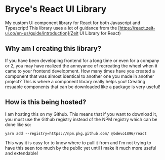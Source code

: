 # Bryce's React UI Library
My custom UI component library for React for both Javascript and Typescript! This library uses a lot of guidance from the [https://react.zeit-ui.co/en-us/guide/introduction](Zeit UI Library for React)

## Why am I creating this library?
If you have been developing frontend for a long time or even for a company or 2, you may have realized the annoyance of recreating the wheel when it came to your frontend development. How many times have you created a component that was almost identical to another one you made in another project? This is where a component library really helps you! Creating resuable components that can be downloaded like a package is very useful!

## How is this being hosted?
I am hosting this on my Github. This means that if you want to download it, you must use the Github registry instead of the NPM registry which can be done like so:

```
yarn add --registry=https://npm.pkg.github.com/ @bdevo1896/react
```

This way it is easy for to know where to pull it from and I'm not trying to have this seen too much by the public yet until I make it much more useful and extendable!
